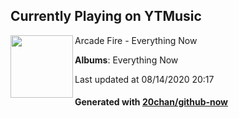 ## Currently Playing on YTMusic

[<img align="left" width="100" src="https://lh3.googleusercontent.com/7OUhu3Oitjkm4YiAjtgXq-l4qRakOk3NAL78Ybp0ePV0_-fYNbK-KqLtQRUPHDUiNNQ2dDPd07YNRco7hw">](https://music.youtube.com/channel/UCXvAK640Ko85SLbI-zA0ZCg)

Arcade Fire - Everything Now

**Albums**: Everything Now

Last updated at 08/14/2020 20:17

#### Generated with [20chan/github-now](https://github.com/20chan/github-now)


<!--
**20chan/20chan** is a ✨ _special_ ✨ repository because its `README.md` (this file) appears on your GitHub profile.

Here are some ideas to get you started:

- 🔭 I’m currently working on ...
- 🌱 I’m currently learning ...
- 👯 I’m looking to collaborate on ...
- 🤔 I’m looking for help with ...
- 💬 Ask me about ...
- 📫 How to reach me: ...
- 😄 Pronouns: ...
- ⚡ Fun fact: ...
-->
